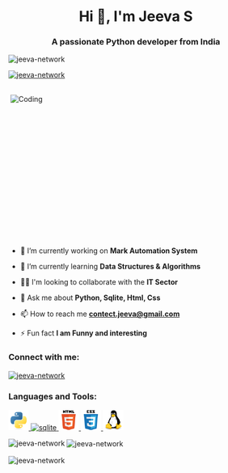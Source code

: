 <h1 align="center">Hi 👋, I'm Jeeva S</h1>
<h3 align="center">A passionate Python developer from India</h3>

<p align="left"> <img src="https://komarev.com/ghpvc/?username=jeeva-network&label=Profile%20views&color=0e75b6&style=flat" alt="jeeva-network" /> </p>

<p align="left"> <a href="https://github.com/ryo-ma/github-profile-trophy"><img src="https://github-profile-trophy.vercel.app/?username=jeeva-network" alt="jeeva-network" /></a> </p><br>
<img align="right" alt="Coding" title="Software Development" width="500" height="300" src="https://github.com/jeeva-network/jeeva-network/blob/main/Python-programming-examples.gif">

- 🔭 I’m currently working on **Mark Automation System**

- 🌱 I’m currently learning **Data Structures & Algorithms**

- 👯‍♀️ I'm looking to collaborate with the **IT Sector**

- 💬 Ask me about **Python, Sqlite, Html, Css**

- 📫 How to reach me **contect.jeeva@gmail.com**

- ⚡ Fun fact **I am Funny and interesting**

<h3 align="left">Connect with me:</h3>
<p align="left">
<a href="https://linkedin.com/in/jeeva-network" target="blank"><img align="center" src="https://raw.githubusercontent.com/rahuldkjain/github-profile-readme-generator/master/src/images/icons/Social/linked-in-alt.svg" alt="jeeva-network" height="30" width="40" /></a>
</p>

<h3 align="left">Languages and Tools:</h3>
<p align="left"> <a href="https://www.python.org" target="_blank" rel="noreferrer"> <img src="https://raw.githubusercontent.com/devicons/devicon/master/icons/python/python-original.svg" alt="python" width="40" height="40"/> </a> <a href="https://www.sqlite.org/" target="_blank" rel="noreferrer"> <img src="https://www.vectorlogo.zone/logos/sqlite/sqlite-icon.svg" alt="sqlite" width="40" height="40"/> </a> <a href="https://www.w3.org/html/" target="_blank" rel="noreferrer"> <img src="https://raw.githubusercontent.com/devicons/devicon/master/icons/html5/html5-original-wordmark.svg" alt="html5" width="40" height="40"/> </a> <a href="https://www.w3schools.com/css/" target="_blank" rel="noreferrer"> <img src="https://raw.githubusercontent.com/devicons/devicon/master/icons/css3/css3-original-wordmark.svg" alt="css3" width="40" height="40"/> </a> <a href="https://www.linux.org/" target="_blank" rel="noreferrer"> <img src="https://raw.githubusercontent.com/devicons/devicon/master/icons/linux/linux-original.svg" alt="linux" width="40" height="40"/> </a> </p>

<p><img align="left" src="https://github-readme-stats.vercel.app/api/top-langs?username=jeeva-network&show_icons=true&locale=en&layout=compact" alt="jeeva-network" /></p>

<p>&nbsp;<img align="center" src="https://github-readme-stats.vercel.app/api?username=jeeva-network&show_icons=true&locale=en" alt="jeeva-network" /></p>

<p><img align="center" src="https://github-readme-streak-stats.herokuapp.com/?user=jeeva-network&" alt="jeeva-network" /></p>
